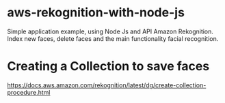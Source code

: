 # aws-rekognition-with-node-js
Simple application example, using Node Js and API Amazon Rekognition. Index new faces, delete faces and the main functionality facial recognition.

# Creating a Collection to save faces
https://docs.aws.amazon.com/rekognition/latest/dg/create-collection-procedure.html
